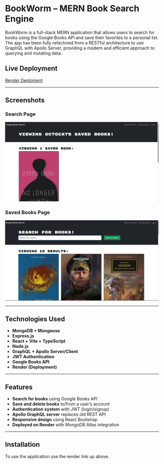 # BookWorm – MERN Book Search Engine

BookWorm is a full-stack MERN application that allows users to search for books using the Google Books API and save their favorites to a personal list. The app has been fully refactored from a RESTful architecture to use GraphQL with Apollo Server, providing a modern and efficient approach to querying and mutating data.

## Live Deployment

[Render Deploment](https://your-render-link-here.com)

---

## Screenshots

### Search Page
![Search Page](./assets/search-page.png)

### Saved Books Page
![Saved Books](./assets/saved-books.png)

---

## Technologies Used

- **MongoDB + Mongoose**
- **Express.js**
- **React + Vite + TypeScript**
- **Node.js**
- **GraphQL + Apollo Server/Client**
- **JWT Authentication**
- **Google Books API**
- **Render (Deployment)**

---

## Features

- **Search for books** using Google Books API
- **Save and delete books** to/from a user’s account
- **Authentication system** with JWT (login/signup)
- **Apollo GraphQL server** replaces old REST API
- **Responsive design** using React Bootstrap
- **Deployed on Render** with MongoDB Atlas integration

---

## Installation

To use the application use the render link up above.